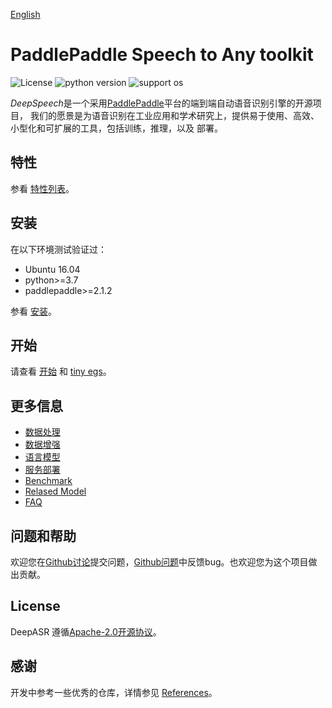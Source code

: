 [English](README.md)

# PaddlePaddle Speech to Any toolkit

![License](https://img.shields.io/badge/license-Apache%202-red.svg)
![python version](https://img.shields.io/badge/python-3.7+-orange.svg)
![support os](https://img.shields.io/badge/os-linux-yellow.svg)

*DeepSpeech*是一个采用[PaddlePaddle](https://github.com/PaddlePaddle/Paddle)平台的端到端自动语音识别引擎的开源项目，
我们的愿景是为语音识别在工业应用和学术研究上，提供易于使用、高效、小型化和可扩展的工具，包括训练，推理，以及  部署。

## 特性

 参看 [特性列表](doc/src/feature_list.md)。


## 安装

在以下环境测试验证过：    

* Ubuntu 16.04
* python>=3.7
* paddlepaddle>=2.1.2

参看 [安装](doc/src/install.md)。

## 开始

请查看 [开始](doc/src/getting_started.md) 和 [tiny egs](examples/tiny/s0/README.md)。

## 更多信息

* [数据处理](doc/src/data_preparation.md)  
* [数据增强](doc/src/augmentation.md)  
* [语言模型](doc/src/ngram_lm.md)  
* [服务部署](doc/src/server.md)  
* [Benchmark](doc/src/benchmark.md)  
* [Relased Model](doc/src/released_model.md)  
* [FAQ](doc/src/faq.md)  

## 问题和帮助

欢迎您在[Github讨论](https://github.com/PaddlePaddle/DeepSpeech/discussions)提交问题，[Github问题](https://github.com/PaddlePaddle/models/issues)中反馈bug。也欢迎您为这个项目做出贡献。

## License

DeepASR 遵循[Apache-2.0开源协议](./LICENSE)。

## 感谢

开发中参考一些优秀的仓库，详情参见 [References](doc/src/reference.md)。
